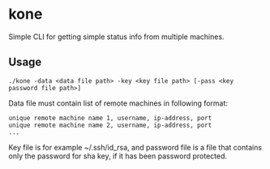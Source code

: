 # kone
Simple CLI for getting simple status info from multiple machines.

## Usage
```
./kone -data <data file path> -key <key file path> [-pass <key password file path>]
```

Data file must contain list of remote machines in following format:
```
unique remote machine name 1, username, ip-address, port 
unique remote machine name 2, username, ip-address, port 
...
```
Key file is for example ~/.ssh/id_rsa, and password file is a file that contains only the password for sha key, if it has been password protected.
